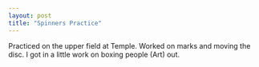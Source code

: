 ```yaml
---
layout: post
title: "Spinners Practice"
---
```


Practiced on the upper field at Temple. Worked on marks and moving the disc. I got in a little work on boxing people (Art) out.
